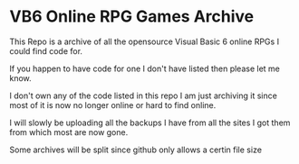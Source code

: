 # VB6 Online RPG Games Archive

This Repo is a archive of all the opensource Visual Basic 6 online RPGs I could find code for.

If you happen to have code for one I don't have listed then please let me know.

I don't own any of the code listed in this repo I am just archiving it since most of it is now no longer online or hard to find online.


I will slowly be uploading all the backups I have from all the sites I got them from which most are now gone.

Some archives will be split since github only allows a certin file size

